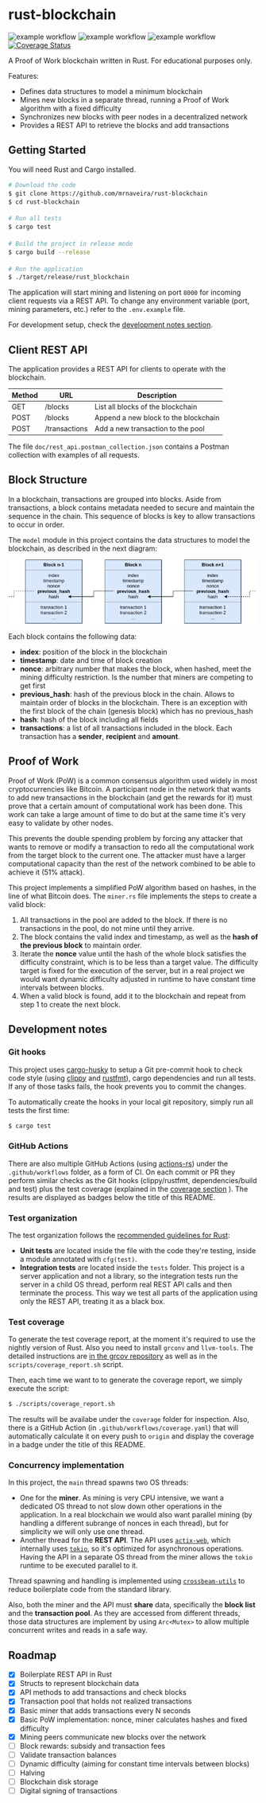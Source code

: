 # rust-blockchain

![example workflow](https://github.com/mrnaveira/rust-blockchain/actions/workflows/build.yaml/badge.svg) ![example workflow](https://github.com/mrnaveira/rust-blockchain/actions/workflows/lint.yaml/badge.svg) ![example workflow](https://github.com/mrnaveira/rust-blockchain/actions/workflows/test.yaml/badge.svg) [![Coverage Status](https://coveralls.io/repos/github/mrnaveira/rust-blockchain/badge.svg?service=github)](https://coveralls.io/github/mrnaveira/rust-blockchain)

A Proof of Work blockchain written in Rust. For educational purposes only.

Features:
* Defines data structures to model a minimum blockchain
* Mines new blocks in a separate thread, running a Proof of Work algorithm with a fixed difficulty
* Synchronizes new blocks with peer nodes in a decentralized network
* Provides a REST API to retrieve the blocks and add transactions

## Getting Started
You will need Rust and Cargo installed.

```bash
# Download the code
$ git clone https://github.com/mrnaveira/rust-blockchain
$ cd rust-blockchain

# Run all tests
$ cargo test

# Build the project in release mode
$ cargo build --release

# Run the application
$ ./target/release/rust_blockchain
```

The application will start mining and listening on port `8000` for incoming client requests via a REST API. To change any environment variable (port, mining parameters, etc.) refer to the `.env.example` file.

For development setup, check the [development notes section](#development-notes).

## Client REST API
The application provides a REST API for clients to operate with the blockchain.

| Method | URL | Description
| --- | --- | --- |
| GET | /blocks | List all blocks of the blockchain
| POST | /blocks | Append a new block to the blockchain
| POST | /transactions | Add a new transaction to the pool

The file `doc/rest_api.postman_collection.json` contains a Postman collection with examples of all requests.

## Block Structure

In a blockchain, transactions are grouped into blocks. Aside from transactions, a block contains metadata needed to secure and maintain the sequence in the chain. This sequence of blocks is key to allow transactions to occur in order.

The `model` module in this project contains the data structures to model the blockchain, as described in the next diagram:

![Blockchain structure diagram](./doc/blockchain_structure.png)

Each block contains the following data:
* **index**: position of the block in the blockchain
* **timestamp**: date and time of block creation
* **nonce**: arbitrary number that makes the block, when hashed, meet the mining difficulty restriction. Is the number that miners are competing to get first
* **previous_hash**: hash of the previous block in the chain. Allows to maintain order of blocks in the blockchain. There is an exception with the first block of the chain (genesis block) which has no previous_hash
* **hash**: hash of the block including all fields
* **transactions**: a list of all transactions included in the block. Each transaction has a **sender**, **recipient** and **amount**.

## Proof of Work

Proof of Work (PoW) is a common consensus algorithm used widely in most cryptocurrencies like Bitcoin. A participant node in the network that wants to add new transactions in the blockchain (and get the rewards for it) must prove that a certain amount of computational work has been done. This work can take a large amount of time to do but at the same time it's very easy to validate by other nodes.

This prevents the double spending problem by forcing any attacker that wants to remove or modify a transaction to redo all the computational work from the target block to the current one. The attacker must have a larger computational capacity than the rest of the network combined to be able to achieve it (51% attack). 

This project implements a simplified PoW algorithm based on hashes, in the line of what Bitcoin does. The `miner.rs` file implements the steps to create a valid block:
1. All transactions in the pool are added to the block. If there is no transactions in the pool, do not mine until they arrive.
2. The block contains the valid index and timestamp, as well as the **hash of the previous block** to maintain order.
3. Iterate the **nonce** value until the hash of the whole block satisfies the difficulty constraint, which is to be less than a target value. The difficulty target is fixed for the execution of the server, but in a real project we would want dynamic difficulty adjusted in runtime to have constant time intervals between blocks.
4. When a valid block is found, add it to the blockchain and repeat from step 1 to create the next block.

## Development notes

### Git hooks
This project uses [cargo-husky](https://github.com/rhysd/cargo-husky) to setup a Git pre-commit hook to check code style (using [clippy](https://github.com/rust-lang/rust-clippy) and [rustfmt](https://github.com/rust-lang/rustfmt)), cargo dependencies and run all tests. If any of those tasks fails, the hook prevents you to commit the changes.

To automatically create the hooks in your local git repository, simply run all tests the first time:
```bash
$ cargo test
```

### GitHub Actions
There are also multiple GitHub Actions (using [actions-rs](https://github.com/actions-rs)) under the `.github/workflows` folder, as a form of CI. On each commit or PR they perform similar checks as the Git hooks (clippy/rustfmt, dependencies/build and test) plus the test coverage (explained in the [coverage section](#test-coverage) ). The results are displayed as badges below the title of this README.

### Test organization
The test organization follows the [recommended guidelines for Rust](https://doc.rust-lang.org/book/ch11-03-test-organization.html):
* **Unit tests** are located inside the file with the code they're testing, inside a module annotated with `cfg(test)`.
* **Integration tests** are located inside the `tests` folder. This project is a server application and not a library, so the integration tests run the server in a child OS thread, perform real REST API calls and then terminate the process. This way we test all parts of the application using only the REST API, treating it as a black box.

### Test coverage
To generate the test coverage report, at the moment it's required to use the nightly version of Rust. Also you need to install `grconv` and `llvm-tools`.
The detailed instructions are [in the grcov repository](https://github.com/mozilla/grcov#example-how-to-generate-source-based-coverage-for-a-rust-project) as well as in the `scripts/coverage_report.sh` script.

Then, each time we want to to generate the coverage report, we simply execute the script:
```bash
$ ./scripts/coverage_report.sh
```

The results will be availabe under the `coverage` folder for inspection. Also, there is a GitHub Action (in `.github/workflows/coverage.yaml`) that will automatically calculate it on every push to `origin` and display the coverage in a badge under the title of this README. 

### Concurrency implementation

In this project, the `main` thread spawns two OS threads:
* One for the **miner**. As mining is very CPU intensive, we want a dedicated OS thread to not slow down other operations in the application. In a real blockchain we would also want parallel mining (by handling a different subrange of nonces in each thread), but for simplicity we will only use one thread.
* Another thread for the **REST API**. The API uses [`actix-web`](https://github.com/actix/actix-web), which internally uses [`tokio`](https://crates.io/crates/tokio), so it's optimized for asynchronous operations. Having the API in a separate OS thread from the miner allows the `tokio` runtime to be executed parallel to it.

Thread spawning and handling is implemented using [`crossbeam-utils`](https://crates.io/crates/crossbeam-utils) to reduce boilerplate code from the standard library.

Also, both the miner and the API must **share** data, specifically the **block list** and the **transaction pool**. As they are accessed from different threads, those data structures are implement by using `Arc<Mutex>` to allow multiple concurrent writes and reads in a safe way.

## Roadmap

- [x] Boilerplate REST API in Rust
- [x] Structs to represent blockchain data
- [x] API methods to add transactions and check blocks
- [x] Transaction pool that holds not realized transactions
- [x] Basic miner that adds transactions every N seconds
- [x] Basic PoW implementation: nonce, miner calculates hashes and fixed difficulty
- [x] Mining peers communicate new blocks over the network
- [ ] Block rewards: subsidy and transaction fees
- [ ] Validate transaction balances
- [ ] Dynamic difficulty (aiming for constant time intervals between blocks)
- [ ] Halving
- [ ] Blockchain disk storage
- [ ] Digital signing of transactions